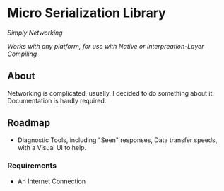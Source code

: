 # Micro Serialization Library #
*Simply Networking*

*Works with any platform, for use with Native or Interpreation-Layer Compiling*

## About ##
Networking is complicated, usually. I decided to do something about it.
Documentation is hardly required.

## Roadmap ##
* Diagnostic Tools, including "Seen" responses, Data transfer speeds, with a Visual UI to help.

### Requirements ###
* An Internet Connection
